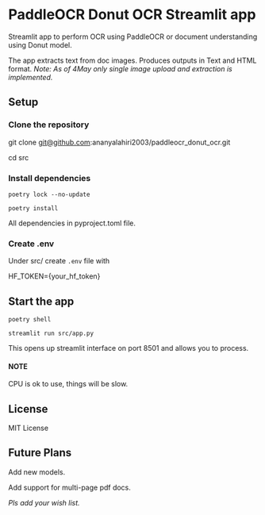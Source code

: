 # PaddleOCR Donut OCR Streamlit app
Streamlit app to perform OCR using PaddleOCR or document understanding using Donut model.

The app extracts text from doc images. 
Produces outputs in Text and HTML format. 
_Note: As of 4May only single image upload and extraction is implemented._ 
## Setup

### Clone the repository
git clone git@github.com:ananyalahiri2003/paddleocr_donut_ocr.git

cd src

### Install dependencies 
`poetry lock --no-update`

`poetry install` 

All dependencies in pyproject.toml file. 

### Create .env 
Under src/ create `.env` file with 

HF_TOKEN={your_hf_token}


## Start the app
`poetry shell`

`streamlit run src/app.py`

This opens up streamlit interface on port 8501 and allows you to process. 

#### NOTE 
CPU is ok to use, things will be slow.  

## License
MIT License 

## Future Plans 
Add new models. 

Add support for multi-page pdf docs. 

_Pls add your wish list._ 

  
